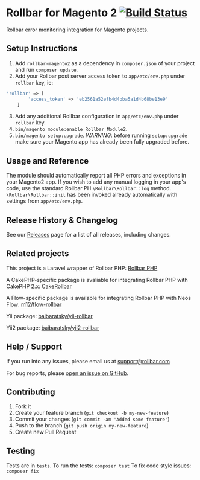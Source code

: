 # Rollbar for Magento 2 [![Build Status](https://travis-ci.org/rollbar/rollbar-php-magento2.svg?branch=master)](https://travis-ci.org/rollbar/rollbar-php-magento2)

Rollbar error monitoring integration for Magento projects.

## Setup Instructions

1. Add `rollbar-magento2` as a dependency in `composer.json` of your project and run `composer update`.
2. Add your Rollbar post server access token to `app/etc/env.php` under `rollbar` key, ie:
```php
'rollbar' => [
        'access_token' => 'eb2561a52efb4d4bba5a1d4b68be13e9'
    ]
```
3. Add any additional Rollbar configuration in `app/etc/env.php` under `rollbar` key.
4. `bin/magento module:enable Rollbar_Module2`.
5. `bin/magento setup:upgrade`. *WARNING*: before running `setup:upgrade` make sure your Magento app has already been fully upgraded before.

## Usage and Reference

The module should automatically report all PHP errors and exceptions in your Magento2 app. If you wish to add any manual logging
in your app's code, use the standard Rollbar PH `\Rollbar\Rollbar::log` method. `\Rollbar\Rollbar::init` has been invoked already
automatically with settings from `app/etc/env.php`.
  
## Release History & Changelog

See our [Releases](https://github.com/rollbar/rollbar-php-magento2/releases) page for a list of all releases, including changes.


## Related projects

This project is a Laravel wrapper of Rollbar PHP: [Rollbar PHP](https://github.com/rollbar/rollbar-php)

A CakePHP-specific package is avaliable for integrating Rollbar PHP with CakePHP 2.x:
[CakeRollbar](https://github.com/tranfuga25s/CakeRollbar)

A Flow-specific package is available for integrating Rollbar PHP with Neos Flow: [m12/flow-rollbar](https://packagist.org/packages/m12/flow-rollbar)

Yii package: [baibaratsky/yii-rollbar](https://github.com/baibaratsky/yii-rollbar)

Yii2 package: [baibaratsky/yii2-rollbar](https://github.com/baibaratsky/yii2-rollbar)

## Help / Support

If you run into any issues, please email us at [support@rollbar.com](mailto:support@rollbar.com)

For bug reports, please [open an issue on GitHub](https://github.com/rollbar/rollbar-php/issues/new).


## Contributing

1. Fork it
2. Create your feature branch (`git checkout -b my-new-feature`)
3. Commit your changes (`git commit -am 'Added some feature'`)
4. Push to the branch (`git push origin my-new-feature`)
5. Create new Pull Request


## Testing
Tests are in `tests`.
To run the tests: `composer test`
To fix code style issues: `composer fix`
